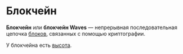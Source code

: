 # Блокчейн

**Блокчейн** или **блокчейн Waves** — непрерывная последовательная цепочка [блоков](/ru/blockchain/block), связанных с помощью криптографии.

У блокчейна есть [высота](/ru/blockchain/blockchain/blockchain-height).
